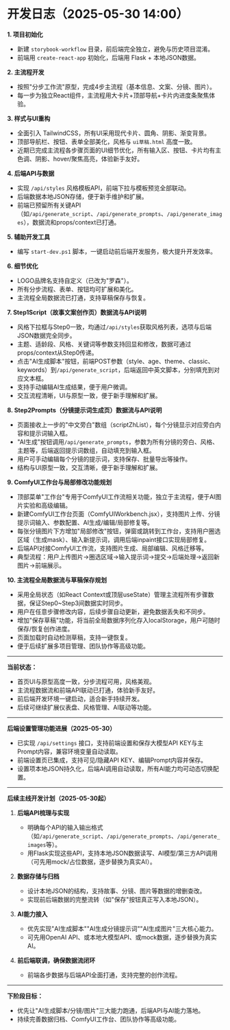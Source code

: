 # 开发日志（2025-05-30 14:00）

**1. 项目初始化**
- 新建 `storybook-workflow` 目录，前后端完全独立，避免与历史项目混淆。
- 前端用 `create-react-app` 初始化，后端用 Flask + 本地JSON数据。

**2. 主流程开发**
- 按照"分步工作流"原型，完成4步主流程（基本信息、文案、分镜、图片）。
- 每一步为独立React组件，主流程用大卡片+顶部导航+卡片内进度条聚焦体验。

**3. 样式与UI重构**
- 全面引入 TailwindCSS，所有UI采用现代卡片、圆角、阴影、渐变背景。
- 顶部导航栏、按钮、表单全部美化，风格与 `ui草稿.html` 高度一致。
- 近期已完成主流程各步骤页面的UI细节优化，所有输入区、按钮、卡片均有主色调、阴影、hover/聚焦高亮，体验新手友好。

**4. 后端API与数据**
- 实现 `/api/styles` 风格模板API，前端下拉与模板预览全部联动。
- 后端数据本地JSON存储，便于新手维护和扩展。
- 前端已预留所有关键API（如`/api/generate_script`、`/api/generate_prompts`、`/api/generate_images`），数据流和props/context已打通。

**5. 辅助开发工具**
- 编写 `start-dev.ps1` 脚本，一键启动前后端开发服务，极大提升开发效率。

**6. 细节优化**
- LOGO品牌名支持自定义（已改为"罗森"）。
- 所有分步流程、表单、按钮均可扩展和美化。
- 主流程全局数据流已打通，支持草稿保存与恢复。

**7. Step1Script（故事文案创作页）数据流与API说明**
- 风格下拉框与Step0一致，均通过`/api/styles`获取风格列表，选项与后端JSON数据完全同步。
- 主题、适龄段、风格、关键词等参数支持回显和修改，数据可通过props/context从Step0传递。
- 点击"AI生成脚本"按钮，前端POST参数（style、age、theme、classic、keywords）到`/api/generate_script`，后端返回中英文脚本，分别填充到对应文本框。
- 支持手动编辑AI生成结果，便于用户微调。
- 交互流程清晰，UI与原型一致，便于新手理解和扩展。

**8. Step2Prompts（分镜提示词生成页）数据流与API说明**
- 页面接收上一步的"中文旁白"数组（scriptZhList），每个分镜显示对应旁白内容和提示词输入框。
- "AI生成"按钮调用`/api/generate_prompts`，参数为所有分镜的旁白、风格、主题等，后端返回提示词数组，自动填充到输入框。
- 用户可手动编辑每个分镜的提示词，支持保存、批量导出等操作。
- 结构与UI原型一致，交互清晰，便于新手理解和扩展。

**9. ComfyUI工作台与局部修改功能规划**
- 顶部菜单"工作台"专用于ComfyUI工作流相关功能，独立于主流程，便于AI图片实验和高级编辑。
- 新建ComfyUI工作台页面（ComfyUIWorkbench.jsx），支持图片上传、分镜提示词输入、参数配置、AI生成/编辑/局部修复等。
- 每张分镜图片下方增加"局部修改"按钮，弹窗或跳转到工作台，支持用户圈选区域（生成mask）、输入新提示词，调用后端inpaint接口实现局部修复。
- 后端API对接ComfyUI工作流，支持图片生成、局部编辑、风格迁移等。
- 典型流程：用户上传图片→圈选区域→输入提示词→提交→后端处理→返回新图片→前端展示。

**10. 主流程全局数据流与草稿保存规划**
- 采用全局状态（如React Context或顶层useState）管理主流程所有步骤数据，保证Step0~Step3间数据实时同步。
- 用户在任意步骤修改内容，后续步骤自动更新，避免数据丢失和不同步。
- 增加"保存草稿"功能，将当前全局数据序列化存入localStorage，用户可随时保存/恢复创作进度。
- 页面加载时自动检测草稿，支持一键恢复。
- 便于后续扩展多项目管理、团队协作等高级功能。

---

**当前状态：**
- 首页UI与原型高度一致，分步流程可用，风格美观。
- 主流程数据流和前端API联动已打通，体验新手友好。
- 前后端开发环境一键启动，适合新手持续开发。
- 后续可继续扩展仪表盘、风格管理、AI联动等功能。

---

**后端设置管理功能进展（2025-05-30）**
- 已实现 `/api/settings` 接口，支持前端设置和保存大模型API KEY与主Prompt内容，兼容环境变量自动读取。
- 前端设置页已集成，支持可见/隐藏API KEY、编辑Prompt内容并保存。
- 设置项本地JSON持久化，后端AI调用自动读取，所有AI能力均可动态切换配置。

---

**后续主线开发计划（2025-05-30起）**

1. **后端API梳理与实现**
   - 明确每个API的输入输出格式（如`/api/generate_script`、`/api/generate_prompts`、`/api/generate_images`等）。
   - 用Flask实现这些API，支持本地JSON数据读写、AI模型/第三方API调用（可先用mock/占位数据，逐步替换为真实AI）。

2. **数据存储与归档**
   - 设计本地JSON的结构，支持故事、分镜、图片等数据的增删查改。
   - 实现前后端数据的完整流转（如"保存"按钮真正写入本地JSON）。

3. **AI能力接入**
   - 优先实现"AI生成脚本""AI生成分镜提示词""AI生成图片"三大核心能力。
   - 可先用OpenAI API、或本地大模型API、或mock数据，逐步替换为真实AI。

4. **前后端联调，确保数据流闭环**
   - 前端各步数据与后端API全面打通，支持完整的创作流程。

---

**下阶段目标：**
- 优先让"AI生成脚本/分镜/图片"三大能力跑通，后端API与AI能力落地。
- 持续完善数据归档、ComfyUI工作台、团队协作等高级功能。 